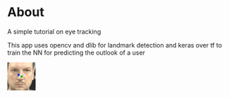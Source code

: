 # About
A simple tutorial on eye tracking 

This app uses opencv and dlib for landmark detection and keras over tf to train the NN for predicting the outlook of a user

![alt text](/data/animation_24.gif)
